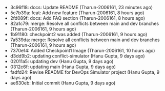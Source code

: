 - 3c96f18: docs: Update README (Tharun-2006161, 23 minutes ago)
- 5c7b39a: feat: Add new feature (Tharun-2006161, 8 hours ago)
- 2fd089f: docs: Add FAQ section (Tharun-2006161, 8 hours ago)
- 82a1c79: merge: Resolve all conflicts between main and dev branches (Tharun-2006161, 9 hours ago)
- 1b91180: checkpoint2 was added (Tharun-2006161, 9 hours ago)
- 7a539da: merge: Resolve all conflicts between main and dev branches (Tharun-2006161, 9 hours ago)
- 7370e14: Added Checkpoint1 Image (Tharun-2006161, 10 hours ago)
- d3dd9b2: updating conflict-simulator (Hanu Gupta, 9 days ago)
- 02011a5: updating dev (Hanu Gupta, 9 days ago)
- 0312c6f: updating main (Hanu Gupta, 9 days ago)
- fadfd24: Revise README for DevOps Simulator project (Hanu Gupta, 9 days ago)
- ae630eb: Initial commit (Hanu Gupta, 9 days ago)